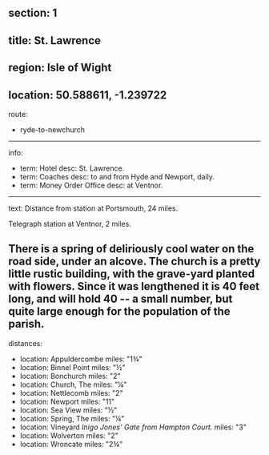 section: 1
----
title: St. Lawrence
----
region: Isle of Wight
----
location: 50.588611, -1.239722
----
route:
- ryde-to-newchurch
----
info:
- term: Hotel
  desc: St. Lawrence.
- term: Coaches
  desc: to and from Hyde and Newport, daily.
- term: Money Order Office
  desc: at Ventnor.
----
text: Distance from station at Portsmouth, 24 miles.

Telegraph station at Ventnor, 2 miles.

There is a spring of deliriously cool water on the road side, under an alcove. The church is a pretty little rustic building, with the grave-yard planted with flowers. Since it was lengthened it is 40 feet long, and will hold 40 -- a small number, but quite large enough for the population of the parish.
----
distances:
- location: Appuldercombe
  miles: "1¾"
- location: Binnel Point
  miles: "½"
- location: Bonchurch
  miles: "2"
- location: Church, The
  miles: "¼"
- location: Nettlecomb
  miles: "2"
- location: Newport
  miles: "11"
- location: Sea View
  miles: "½"
- location: Spring, The
  miles: "¼"
- location: Vineyard *Inigo Jones' Gate from Hampton Court.*
  miles: "3"
- location: Wolverton
  miles: "2"
- location: Wroncate
  miles: "2¾"
